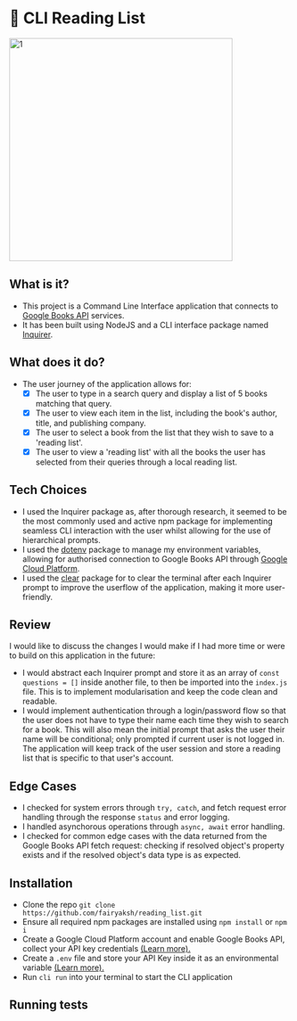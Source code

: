 # 💾 CLI Reading List

<p>
<img alt="1" width="400" src="./assets/1.png"/>
</p>
<p>

## What is it?
- This project is a Command Line Interface application that connects to [Google Books API](https://developers.google.com/books/docs/overview) services.
- It has been built using NodeJS and a CLI interface package named [Inquirer](https://github.com/SBoudrias/Inquirer.js).

## What does it do?
- The user journey of the application allows for:
    - [x] The user to type in a search query and display a list of 5 books matching that query.
    - [x] The user to view each item in the list, including the book's author, title, and publishing company.
    - [x] The user to select a book from the list that they wish to save to a 'reading list'.
    - [x] The user to view a 'reading list' with all the books the user has selected from their queries through a local reading list.

## Tech Choices
- I used the Inquirer package as, after thorough research, it seemed to be the most commonly used and active npm package for implementing seamless CLI interaction with the user whilst allowing for the use of hierarchical prompts. 
- I used the [dotenv](https://www.npmjs.com/package/dotenv) package to manage my environment variables, allowing for authorised connection to Google Books API through [Google Cloud Platform](https://console.developers.google.com/apis).
- I used the [clear](https://www.npmjs.com/package/clear) package for to clear the terminal after each Inquirer prompt to improve the userflow of the application, making it more user-friendly.

## Review
I would like to discuss the changes I would make if I had more time or were to build on this application in the future:
- I would abstract each Inquirer prompt and store it as an array of `const questions = []` inside another file, to then be imported into the `index.js` file. 
This is to implement modularisation and keep the code clean and readable.
- I would implement authentication through a login/password flow so that the user does not have to type their name each time they wish to search for a book. 
This will also mean the initial prompt that asks the user their name will be conditional; only prompted if current user is not logged in. The application will keep track of the user session and store a reading list that is specific to that user's account.

## Edge Cases
- I checked for system errors through `try, catch`, and fetch request error handling through the response `status` and error logging.
- I handled asynchorous operations through `async, await` error handling.
- I checked for common edge cases with the data returned from the Google Books API fetch request: checking if resolved object's property exists and if the resolved object's data type is as expected. 

## Installation
- Clone the repo `git clone https://github.com/fairyaksh/reading_list.git`
- Ensure all required npm packages are installed using `npm install` or `npm i`
- Create a Google Cloud Platform account and enable Google Books API, collect your API key credentials [(Learn more).](https://developers.google.com/books/docs/v1/using#APIKey)
- Create a `.env` file and store your API Key inside it as an environmental variable [(Learn more).](https://www.freecodecamp.org/news/how-to-use-node-environment-variables-with-a-dotenv-file-for-node-js-and-npm/)
- Run `cli run` into your terminal to start the CLI application

## Running tests

<!-- 

TODO: Write tests
TODO: Beautify your messages: https://dev.to/rushankhan1/build-a-cli-with-node-js-4jbi#:~:text=Beautification%20using%20Boxen%20and%20Chalk

---
TIL:
    - can't map through objects
    - map returns an array
    - .splice mutates original arr; need 2nd position so splice doesn't delete items
    - recommended to: 1. commit package/package-lock.json 2. NOT commit node_modules & .env
    
resources:
https://www.reddit.com/r/learnpython/comments/6yl7l7/eli5_shebang_lines/
https://github.com/motdotla/dotenv#how-do-i-use-dotenv-with-import
https://rachelaemmer.medium.com/how-to-use-the-google-books-api-in-your-application-17a0ed7fa857
https://dev.to/fayvik/building-a-book-finder-app-using-google-book-api-305n
https://pakstech.com/blog/inquirer-js/
https://www.freecodecamp.org/news/how-to-write-better-git-commit-messages/
https://blog.kiradev.co/build-a-cli-using-nodejs#heading-cleaning-up-the-codebase-optional
-->